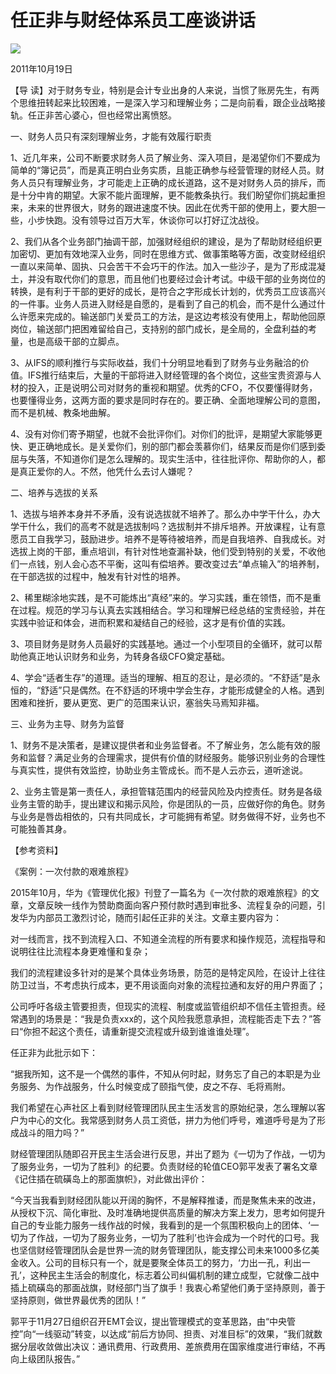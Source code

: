 # 任正非与财经体系员工座谈讲话
<img class="pv" src="https://api.visitor.plantree.me/visitor-badge/pv?namespace=plantree.me&key=renzhengfei-speeches/任正非与财经体系员工座谈讲话.md">



2011年10月19日



【导  读】对于财务专业，特别是会计专业出身的人来说，当惯了账房先生，有两个思维扭转起来比较困难，一是深入学习和理解业务；二是向前看，跟企业战略接轨。任正非苦心婆心，但也经常出离愤怒。



一、财务人员只有深刻理解业务，才能有效履行职责

1、近几年来，公司不断要求财务人员了解业务、深入项目，是渴望你们不要成为简单的“簿记员”，而是真正明白业务实质，且能正确参与经营管理的财经人员。财务人员只有理解业务，才可能走上正确的成长道路，这不是对财务人员的排斥，而是十分中肯的期望。大家不能片面理解，更不能教条执行。我们盼望你们挑起重担来，未来的世界很大，财务的跟进速度不快。因此在优秀干部的使用上，要大胆一些，小步快跑。没有领导过百万大军，休谈你可以打好辽沈战役。

2、我们从各个业务部门抽调干部，加强财经组织的建设，是为了帮助财经组织更加密切、更加有效地深入业务，同时在思维方式、做事策略等方面，改变财经组织一直以来简单、固执、只会苦干不会巧干的作法。加入一些沙子，是为了形成混凝土，并没有取代你们的意思，而且他们也要经过会计考试。中级干部的业务岗位的转换，是有利于干部的更好的成长，是符合之字形成长计划的，优秀员工应该高兴的一件事。业务人员进入财经是自愿的，是看到了自己的机会，而不是什么通过什么许愿来完成的。输送部门关爱员工的方法，是这边考核没有使用上，帮助他回原岗位，输送部门把困难留给自己，支持别的部门成长，是全局的，全盘利益的考量，也是高级干部的立脚点。

3、从IFS的顺利推行与实际收益，我们十分明显地看到了财务与业务融洽的价值。IFS推行结束后，大量的干部将进入财经管理的各个岗位，这些宝贵资源与人材的投入，正是说明公司对财务的重视和期望。优秀的CFO，不仅要懂得财务，也要懂得业务，这两方面的要求是同时存在的。要正确、全面地理解公司的意图，而不是机械、教条地曲解。

4、没有对你们寄予期望，也就不会批评你们。对你们的批评，是期望大家能够更快、更正确地成长。是关爱你们，别的部门都会羡慕你们，结果反而是你们感到委屈与失落，不知道你们是怎么理解的。现实生活中，往往批评你、帮助你的人，都是真正爱你的人。不然，他凭什么去讨人嫌呢？

二、培养与选拔的关系

1、选拔与培养本身并不矛盾，没有说选拔就不培养了。那么办中学干什么，办大学干什么，我们的高考不就是选拔制吗？选拔制并不排斥培养。开放课程，让有意愿员工自我学习，鼓励进步。培养不是等待被培养，而是自我培养、自我成长。对选拔上岗的干部，重点培训，有针对性地查漏补缺，他们受到特别的关爱，不收他们一点钱，别人会心态不平衡，这叫有偿培养。要改变过去“单点输入”的培养制，在干部选拔的过程中，触发有针对性的培养。

2、稀里糊涂地实践，是不可能炼出“真经”来的。学习实践，重在领悟，而不是重在过程。规范的学习与认真去实践相结合。学习和理解已经总结的宝贵经验，并在实践中验证和体会，进而积累和凝结自己的经验，这才是有价值的实践。

3、项目财务是财务人员最好的实践基地。通过一个小型项目的全循环，就可以帮助他真正地认识财务和业务，为转身各级CFO奠定基础。

4、学会“适者生存”的道理。适当的理解、相互的忍让，是必须的。“不舒适”是永恒的，“舒适”只是偶然。在不舒适的环境中学会生存，才能形成健全的人格。遇到困难和挫折，要从更宽、更广的范围来认识，塞翁失马焉知非福。

三、业务为主导、财务为监督

1、财务不是决策者，是建议提供者和业务监督者。不了解业务，怎么能有效的服务和监督？满足业务的合理需求，提供有价值的财经服务。能够识别业务的合理性与真实性，提供有效监控，协助业务主管成长。而不是人云亦云，道听途说。

2、业务主管是第一责任人，承担管辖范围内的经营风险及内控责任。财务是各级业务主管的助手，提出建议和揭示风险，你是团队的一员，应做好你的角色。财务与业务是唇齿相依的，只有共同成长，才可能拥有希望。财务做得不好，业务也不可能独善其身。



【参考资料】

《案例：一次付款的艰难旅程》



2015年10月，华为《管理优化报》刊登了一篇名为《一次付款的艰难旅程》的文章，文章反映一线作为赞助商面向客户预付款时遇到审批多、流程复杂的问题，引发华为内部员工激烈讨论，随而引起任正非的关注。文章主要内容为：

对一线而言，找不到流程入口、不知道全流程的所有要求和操作规范，流程指导和说明往往比流程本身更难懂和复杂；

我们的流程建设多针对的是某个具体业务场景，防范的是特定风险，在设计上往往防卫过当，不考虑执行成本，更不用谈面向对象的流程拉通和友好的用户界面了；

公司呼吁各级主管要担责，但现实的流程、制度或监管组织却不信任主管担责。经常遇到的场景是：“我是负责xxx的，这个风险我愿意承担，流程能否走下去？”答曰“你担不起这个责任，请重新提交流程或升级到谁谁谁处理”。

任正非为此批示如下：

“据我所知，这不是一个偶然的事件，不知从何时起，财务忘了自己的本职是为业务服务、为作战服务，什么时候变成了颐指气使，皮之不存、毛将焉附。

我们希望在心声社区上看到财经管理团队民主生活发言的原始纪录，怎么理解以客户为中心的文化。我常感到财务人员工资低，拼力为他们呼号，难道呼号是为了形成战斗的阻力吗？”

财经管理团队随即召开民主生活会进行反思，并出了题为《一切为了作战，一切为了服务业务，一切为了胜利》的纪要。负责财经的轮值CEO郭平发表了署名文章《记住插在硫磺岛上的那面旗帜》，对此做出评价：

“今天当我看到财经团队能以开阔的胸怀，不是解释推诿，而是聚焦未来的改进，从授权下沉、简化审批、及时准确地提供高质量的解决方案上发力，思考如何提升自己的专业能力服务一线作战的时候，我看到的是一个氛围积极向上的团体、‘一切为了作战，一切为了服务业务，一切为了胜利’也许会成为一个时代的口号。我也坚信财经管理团队会是世界一流的财务管理团队，能支撑公司未来1000多亿美金收入。公司的目标只有一个，就是要聚全体员工的努力，‘力出一孔，利出一孔’，这种民主生活会的制度化，标志着公司纠偏机制的建立成型，它就像二战中插上硫磺岛的那面战旗，财经部门当了旗手！我衷心希望他们勇于坚持原则，善于坚持原则，做世界最优秀的团队！”

郭平于11月27日组织召开EMT会议，提出管理模式的变革思路，由“中央管控”向“一线驱动”转变，以达成“前后方协同、担责、对准目标”的效果，“我们就数据分层收敛做出决议：通讯费用、行政费用、差旅费用在国家维度进行审结，不再向上级团队报告。”
